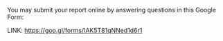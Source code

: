 You may submit your report online by answering questions in this Google Form:

LINK: https://goo.gl/forms/IAK5T81qNNed1d6r1

